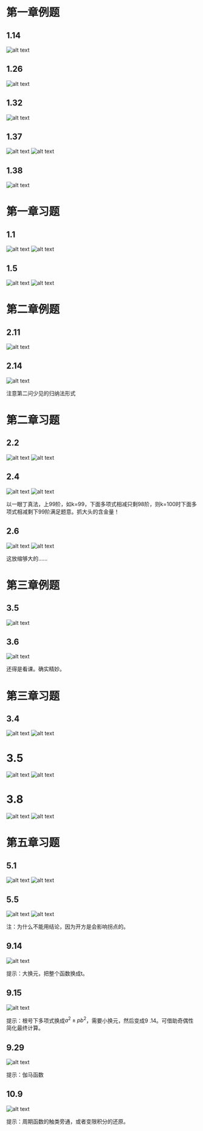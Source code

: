 # 第一章例题

## 1.14

![alt text](images/image-85.png)

## 1.26

![alt text](images/image-86.png)

## 1.32

![alt text](images/image-87.png)

## 1.37

![alt text](images/image-88.png)
![alt text](images/image-89.png)

## 1.38

![alt text](images/image-90.png)

# 第一章习题

## 1.1

![alt text](images/image-91.png)
![alt text](images/image-93.png)

## 1.5

![alt text](images/image-92.png)
![alt text](images/image-94.png)

# 第二章例题

## 2.11

![alt text](images/image-95.png)

## 2.14

![alt text](images/image-96.png)

注意第二问少见的归纳法形式

# 第二章习题

## 2.2

![alt text](images/image-97.png)
![alt text](images/image-98.png)

## 2.4

![alt text](images/image-99.png)
![alt text](images/image-100.png)

以一眼丁真法，上99阶，如k=99，下面多项式相减只剩98阶，则k=100时下面多项式相减剩下99阶满足题意。抓大头的含金量！

## 2.6

![alt text](images/image-101.png)
![alt text](images/image-102.png)

这放缩够大的……

# 第三章例题

## 3.5

![alt text](images/image-103.png)

## 3.6

![alt text](images/image-104.png)

还得是看课。确实精妙。

# 第三章习题

## 3.4

![alt text](images/image-105.png)
![alt text](images/image-106.png)

# 3.5

![alt text](images/image-107.png)
![alt text](images/image-108.png)

# 3.8

![alt text](images/image-110.png)
![alt text](images/image-109.png)

# 第五章习题

## 5.1

![alt text](images/image-116.png)
![alt text](images/image-117.png)

## 5.5

![alt text](images/image-118.png)
![alt text](images/image-119.png)

注：为什么不能用结论，因为开方是会影响拐点的。

## 9.14

![alt text](images/image-68.png)

提示：大换元，把整个函数换成t。

## 9.15

![alt text](images/image-69.png)

提示：根号下多项式换成$a^2 \pm pb^2$，需要小换元，然后变成9 .14。可借助奇偶性简化最终计算。

## 9.29

![alt text](images/image-75.png)

提示：伽马函数

## 10.9

![alt text](images/image-78.png)

提示：周期函数的触类旁通，或者变限积分的还原。
